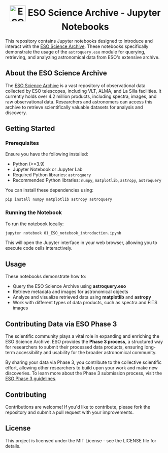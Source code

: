 <h1 style="text-align: center;">
  <img src="http://archive.eso.org/i/esologo.png" alt="ESO Logo" width="50" style="vertical-align: middle;">
  ESO Science Archive - Jupyter Notebooks
</h1>

<!-- # ESO Science Archive - (astroquery) Notebooks -->

This repository contains Jupyter notebooks designed to introduce and interact with the [ESO Science Archive](https://archive.eso.org/cms.html). These notebooks specifically demonstrate the usage of the `astroquery.eso` module for querying, retrieving, and analyzing astronomical data from ESO's extensive archive.

## About the ESO Science Archive

The [ESO Science Archive](https://archive.eso.org/cms.html) is a vast repository of observational data collected by ESO telescopes, including VLT, ALMA, and La Silla facilities. It currently holds over 4.2 million products, including spectra, images, and raw observational data. Researchers and astronomers can access this archive to retrieve scientifically valuable datasets for analysis and discovery.

## Getting Started

### Prerequisites
Ensure you have the following installed:
- Python (>=3.9)
- Jupyter Notebook or Jupyter Lab
- Required Python libraries: `astroquery`
- Recommended Python libraries: `numpy`, `matplotlib`, `astropy`, `astroquery` 

You can install these dependencies using:
```sh
pip install numpy matplotlib astropy astroquery
```

### Running the Notebook
To run the notebook locally:
```sh
jupyter notebook 01_ESO_notebook_introduction.ipynb
```
This will open the Jupyter interface in your web browser, allowing you to execute code cells interactively.

## Usage
These notebooks demonstrate how to:
- Query the ESO Science Archive using **astroquery.eso**
- Retrieve metadata and images for astronomical objects
- Analyze and visualize retrieved data using **matplotlib** and **astropy**
- Work with different types of data products, such as spectra and FITS images

## Contributing Data via ESO Phase 3

The scientific community plays a vital role in expanding and enriching the ESO Science Archive. ESO provides the **Phase 3 process**, a structured way for researchers to submit their processed data products, ensuring long-term accessibility and usability for the broader astronomical community. 

By sharing your data via Phase 3, you contribute to the collective scientific effort, allowing other researchers to build upon your work and make new discoveries. To learn more about the Phase 3 submission process, visit the [ESO Phase 3 guidelines](https://www.eso.org/sci/observing/phase3.html).

## Contributing
Contributions are welcome! If you'd like to contribute, please fork the repository and submit a pull request with your improvements.

## License
This project is licensed under the MIT License - see the LICENSE file for details.

